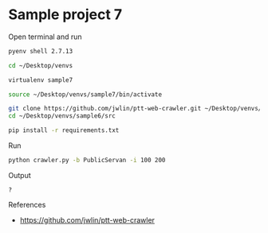 # Sample project 7

Open terminal and run

```bash
pyenv shell 2.7.13

cd ~/Desktop/venvs

virtualenv sample7

source ~/Desktop/venvs/sample7/bin/activate

git clone https://github.com/jwlin/ptt-web-crawler.git ~/Desktop/venvs/sample6/src
cd ~/Desktop/venvs/sample6/src

pip install -r requirements.txt
```

Run

```bash
python crawler.py -b PublicServan -i 100 200
```

Output

```
?
```

References

* https://github.com/jwlin/ptt-web-crawler
